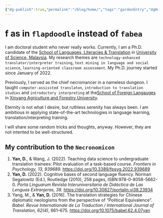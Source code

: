 ```yaml
---
{"dg-publish":true,"permalink":"/blog/home/","tags":"gardenEntry","dgHomeLink":true,"dgPassFrontmatter":false}
---
```



# f as in `flapdoodle` instead of `fabea`

I am doctoral student who never really works. Currently, I am a Ph.D. candidate of the [School of Languages, Literacies & Translation](https://ppblt.usm.my/) in [University of Science, Malaysia](http://www.usm.my/). My research themes are `technology-enhanced translator/interpreter training`, `text mining in language and social science`, `learning-oriented classroom assessment`. My Ph.D. journey started since January of 2022. 

Previously, I served as the chief necromancer in a nameless dungeon. I taught `computer-assissted translaton`, `introduction to translation studies` and `introductory interpreting` at the[School of Foreign Langauges](https://www.xyafu.edu.cn/wgyxy/) in [Xinyang Agriculture and Forestry University](https://www.xyafu.edu.cn/).

Eternity is not what I desire, but ruthless serenity has always been. I am ambitious in applying state-of-the-art technologies in language learning, translation/interpreting training. 

I will share some random tricks and thoughts, anyway. However, they are not intented to be well-structured. 


## My contribution to the `Necronomicon`

1. **Yan, D.**, & Wang, J. (2022). Teaching data science to undergraduate translation trainees: Pilot evaluation of a task-based course. *Frontiers in Psychology, 13, 939689.* https://doi.org/10.3389/fpsyg.2022.939689
3. **Yan, D.** (2022). Cognitive bases of second language fluency. Norman Segalowitz (Ed.), Routledge (2010), 258 pages, ISBN:978-0-8058-5662-0. *Porta Linguarum Revista Interuniversitaria de Didáctica de Las Lenguas Extranjeras, 38.* https://doi.org/10.30827/portalin.vi38.23934
4. Yang, M., & **Yan, D.** (2016). The translation strategies for Chinese diplomatic neologisms from the perspective of “Political Equivalence”. *Babel. Revue Internationale de La Traduction / International Journal of Translation, 62(4)*, 661–675. https://doi.org/10.1075/babel.62.4.07yan 